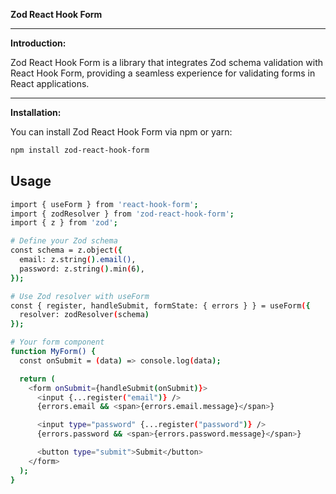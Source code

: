 **Zod React Hook Form**

---

**Introduction:**

Zod React Hook Form is a library that integrates Zod schema validation with React Hook Form, providing a seamless experience for validating forms in React applications.

---

**Installation:**

You can install Zod React Hook Form via npm or yarn:

```bash
npm install zod-react-hook-form
```

## Usage

```bash
import { useForm } from 'react-hook-form';
import { zodResolver } from 'zod-react-hook-form';
import { z } from 'zod';

# Define your Zod schema
const schema = z.object({
  email: z.string().email(),
  password: z.string().min(6),
});

# Use Zod resolver with useForm
const { register, handleSubmit, formState: { errors } } = useForm({
  resolver: zodResolver(schema)
});

# Your form component
function MyForm() {
  const onSubmit = (data) => console.log(data);

  return (
    <form onSubmit={handleSubmit(onSubmit)}>
      <input {...register("email")} />
      {errors.email && <span>{errors.email.message}</span>}

      <input type="password" {...register("password")} />
      {errors.password && <span>{errors.password.message}</span>}

      <button type="submit">Submit</button>
    </form>
  );
}

```


